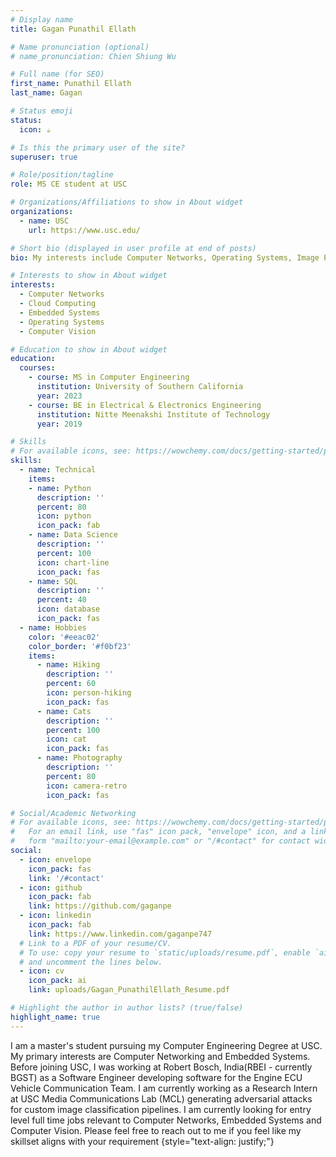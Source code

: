 ```yaml
---
# Display name
title: Gagan Punathil Ellath

# Name pronunciation (optional)
# name_pronunciation: Chien Shiung Wu

# Full name (for SEO)
first_name: Punathil Ellath
last_name: Gagan

# Status emoji
status:
  icon: ☕️

# Is this the primary user of the site?
superuser: true

# Role/position/tagline
role: MS CE student at USC

# Organizations/Affiliations to show in About widget
organizations:
  - name: USC
    url: https://www.usc.edu/

# Short bio (displayed in user profile at end of posts)
bio: My interests include Computer Networks, Operating Systems, Image Processing, Computer Vision.

# Interests to show in About widget
interests:
  - Computer Networks
  - Cloud Computing
  - Embedded Systems
  - Operating Systems
  - Computer Vision

# Education to show in About widget
education:
  courses:
    - course: MS in Computer Engineering
      institution: University of Southern California
      year: 2023
    - course: BE in Electrical & Electronics Engineering 
      institution: Nitte Meenakshi Institute of Technology
      year: 2019

# Skills
# For available icons, see: https://wowchemy.com/docs/getting-started/page-builder/#icons
skills:
  - name: Technical
    items:
    - name: Python
      description: ''
      percent: 80
      icon: python
      icon_pack: fab
    - name: Data Science
      description: ''
      percent: 100
      icon: chart-line
      icon_pack: fas
    - name: SQL
      description: ''
      percent: 40
      icon: database
      icon_pack: fas
  - name: Hobbies
    color: '#eeac02'
    color_border: '#f0bf23'
    items:
      - name: Hiking
        description: ''
        percent: 60
        icon: person-hiking
        icon_pack: fas
      - name: Cats
        description: ''
        percent: 100
        icon: cat
        icon_pack: fas
      - name: Photography
        description: ''
        percent: 80
        icon: camera-retro
        icon_pack: fas

# Social/Academic Networking
# For available icons, see: https://wowchemy.com/docs/getting-started/page-builder/#icons
#   For an email link, use "fas" icon pack, "envelope" icon, and a link in the
#   form "mailto:your-email@example.com" or "/#contact" for contact widget.
social:
  - icon: envelope
    icon_pack: fas
    link: '/#contact'
  - icon: github
    icon_pack: fab
    link: https://github.com/gaganpe
  - icon: linkedin
    icon_pack: fab
    link: https://www.linkedin.com/gaganpe747
  # Link to a PDF of your resume/CV.
  # To use: copy your resume to `static/uploads/resume.pdf`, enable `ai` icons in `params.yaml`,
  # and uncomment the lines below.
  - icon: cv
    icon_pack: ai
    link: uploads/Gagan_PunathilEllath_Resume.pdf

# Highlight the author in author lists? (true/false)
highlight_name: true
---
```


  I am a master's student pursuing my Computer Engineering Degree at USC. My primary interests are Computer Networking and Embedded Systems. Before joining USC, I was working at Robert Bosch, India(RBEI - currently BGST) as a Software Engineer developing software for the Engine ECU Vehicle Communication Team. I am currently working as a Research Intern at USC Media Communications Lab (MCL) generating adversarial attacks for custom image classification pipelines.
  I am currently looking for entry level full time jobs relevant to Computer Networks, Embedded Systems and Computer Vision. Please feel free to reach out to me if you feel like my skillset aligns with your requirement
{style="text-align: justify;"}
